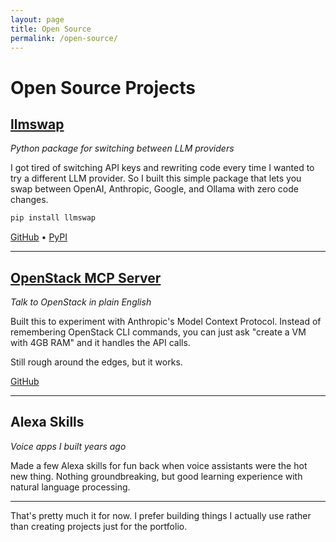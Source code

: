 ```yaml
---
layout: page
title: Open Source
permalink: /open-source/
---
```


# Open Source Projects

## [llmswap](https://pypi.org/project/llmswap/)
*Python package for switching between LLM providers*

I got tired of switching API keys and rewriting code every time I wanted to try a different LLM provider. So I built this simple package that lets you swap between OpenAI, Anthropic, Google, and Ollama with zero code changes.

```bash
pip install llmswap
```

[GitHub](https://github.com/sreenathmmenon/llmswap) • [PyPI](https://pypi.org/project/llmswap/)

---

## [OpenStack MCP Server](https://github.com/sreenathmmenon/openstack-mcp-server)
*Talk to OpenStack in plain English*

Built this to experiment with Anthropic's Model Context Protocol. Instead of remembering OpenStack CLI commands, you can just ask "create a VM with 4GB RAM" and it handles the API calls.

Still rough around the edges, but it works.

[GitHub](https://github.com/sreenathmmenon/openstack-mcp-server)

---

## Alexa Skills
*Voice apps I built years ago*

Made a few Alexa skills for fun back when voice assistants were the hot new thing. Nothing groundbreaking, but good learning experience with natural language processing.

---

That's pretty much it for now. I prefer building things I actually use rather than creating projects just for the portfolio.